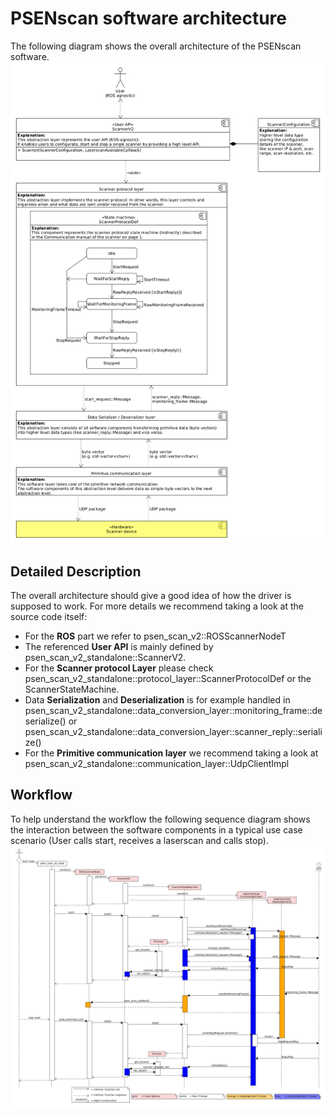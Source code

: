 # PSENscan software architecture
The following diagram shows the overall architecture of the PSENscan software.
![Diagram showing the high level overall architecture of the system](diag_comp_overall_architecture.png)

## Detailed Description
The overall architecture should give a good idea of how the driver is supposed to work.
For more details we recommend taking a look at the source code itself:
* For the **ROS** part we refer to psen_scan_v2::ROSScannerNodeT
* The referenced **User API** is mainly defined by psen_scan_v2_standalone::ScannerV2.
* For the **Scanner protocol Layer** please check psen_scan_v2_standalone::protocol_layer::ScannerProtocolDef or the ScannerStateMachine.
* Data **Serialization** and **Deserialization** is for example handled in psen_scan_v2_standalone::data_conversion_layer::monitoring_frame::deserialize() or psen_scan_v2_standalone::data_conversion_layer::scanner_reply::serialize()
* For the  **Primitive communication layer** we recommend taking a look at psen_scan_v2_standalone::communication_layer::UdpClientImpl

## Workflow
To help understand the workflow the following sequence diagram shows the interaction between the software components in a typical use case scenario (User calls start, receives a laserscan and calls stop).
![Sequence diagram showing the interaction between the software components](api_sequence_diag.png)
